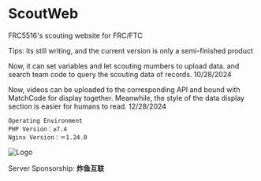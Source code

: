 # ScoutWeb
FRC5516's scouting website for FRC/FTC

Tips: its still writing, and the current version is only a semi-finished product

Now, it can set variables and let scouting mumbers to upload data.
and search team code to query the scouting data of records. 10/28/2024

Now, videos can be uploaded to the corresponding API and bound with MatchCode for display together. Meanwhile, the style of the data display section is easier for humans to read. 12/28/2024


    Operating Environment
    PHP Version：≥7.4
    Nginx Version：＝1.24.0


<footer>
    <div class="footer-content">
        <div class="footer-logo">
            <img src="https://api4.lfcup.cn/files/logo.png" alt="Logo" class="logo">
        </div>
        <div class="footer-sponsor">
            <p>Server Sponsorship: <strong>炸鱼互联</strong></p>
        </div>
    </div>
</footer>
